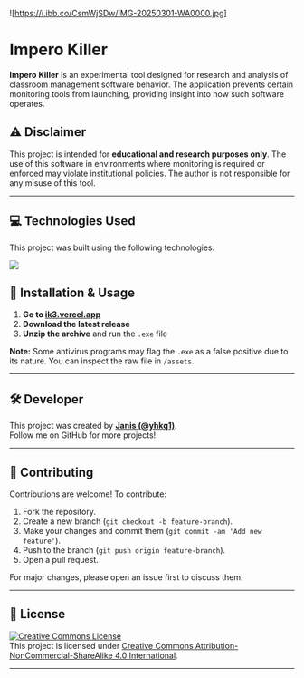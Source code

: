 ![https://i.ibb.co/CsmWjSDw/IMG-20250301-WA0000.jpg]
# Impero Killer

**Impero Killer** is an experimental tool designed for research and analysis of classroom management software behavior. The application prevents certain monitoring tools from launching, providing insight into how such software operates.

## ⚠️ Disclaimer
This project is intended for **educational and research purposes only**. The use of this software in environments where monitoring is required or enforced may violate institutional policies. The author is not responsible for any misuse of this tool.

---

## 💻 Technologies Used
This project was built using the following technologies:

<img src="https://skillicons.dev/icons?i=github,windows,powershell,net&perline=13">

## 🏁 Installation & Usage
1. **Go to [ik3.vercel.app](https://ik3.vercel.app/)**
2. **Download the latest release**
3. **Unzip the archive** and run the `.exe` file

**Note:** Some antivirus programs may flag the `.exe` as a false positive due to its nature. You can inspect the raw file in `/assets`.

---

## 🛠️ Developer
This project was created by **[Janis (@yhkq1)](https://github.com/yhkq1)**.  
Follow me on GitHub for more projects!

---

## 🤝 Contributing
Contributions are welcome! To contribute:

1. Fork the repository.
2. Create a new branch (`git checkout -b feature-branch`).
3. Make your changes and commit them (`git commit -am 'Add new feature'`).
4. Push to the branch (`git push origin feature-branch`).
5. Open a pull request.

For major changes, please open an issue first to discuss them.

---

## 📜 License

[![Creative Commons License](https://mirrors.creativecommons.org/presskit/icons/cc.svg?ref=chooser-v1)](https://creativecommons.org/licenses/by-nc-sa/4.0/?ref=chooser-v1)  
This project is licensed under [Creative Commons Attribution-NonCommercial-ShareAlike 4.0 International](https://creativecommons.org/licenses/by-nc-sa/4.0/?ref=chooser-v1).

---
